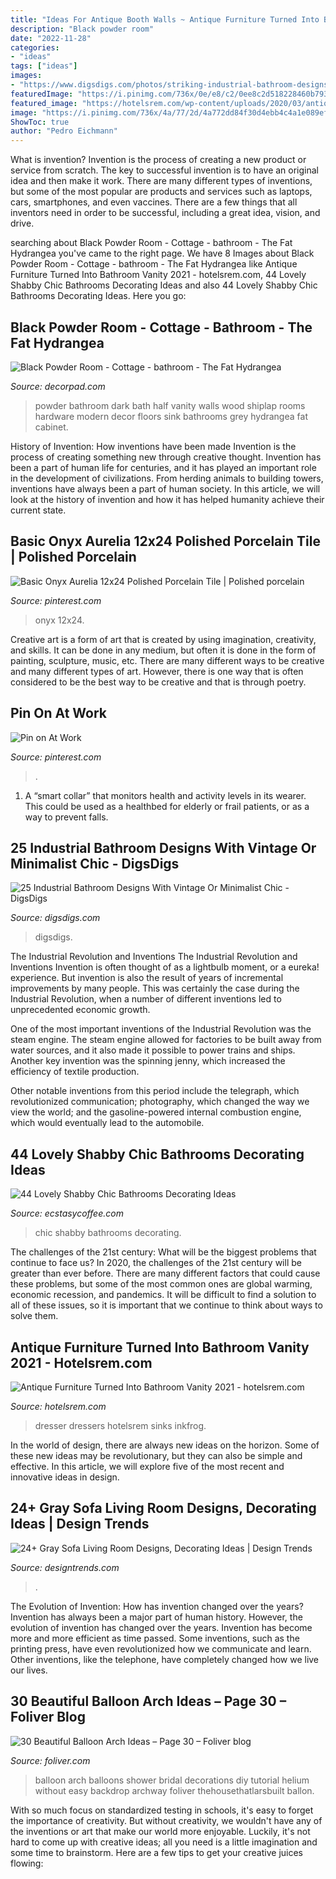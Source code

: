 ```yaml
---
title: "Ideas For Antique Booth Walls ~ Antique Furniture Turned Into Bathroom Vanity 2021"
description: "Black powder room"
date: "2022-11-28"
categories:
- "ideas"
tags: ["ideas"]
images:
- "https://www.digsdigs.com/photos/striking-industrial-bathroom-designs-16.jpg"
featuredImage: "https://i.pinimg.com/736x/0e/e8/c2/0ee8c2d518228460b7930612682f6c6f.jpg"
featured_image: "https://hotelsrem.com/wp-content/uploads/2020/03/antique-furniture-turned-into-bathroom-vanity-lovely-31-wonderful-bathroom-vanities-made-out-old-dressers-of-antique-furniture-turned-into-bathroom-vanity.jpg"
image: "https://i.pinimg.com/736x/4a/77/2d/4a772dd84f30d4ebb4c4a1e089ef6778.jpg"
ShowToc: true
author: "Pedro Eichmann"
---
```



What is invention?
Invention is the process of creating a new product or service from scratch. The key to successful invention is to have an original idea and then make it work. There are many different types of inventions, but some of the most popular are products and services such as laptops, cars, smartphones, and even vaccines. 
There are a few things that all inventors need in order to be successful, including a great idea, vision, and drive.

	

		
searching about Black Powder Room - Cottage - bathroom - The Fat Hydrangea you've came to the right page. We have 8 Images about Black Powder Room - Cottage - bathroom - The Fat Hydrangea like Antique Furniture Turned Into Bathroom Vanity 2021 - hotelsrem.com, 44 Lovely Shabby Chic Bathrooms Decorating Ideas and also 44 Lovely Shabby Chic Bathrooms Decorating Ideas. Here you go:
		
    
## Black Powder Room - Cottage - Bathroom - The Fat Hydrangea

<img loading=lazy src="https://cdn.decorpad.com/photos/2013/07/10/abe7eee3c179.jpg" onerror="this.onerror=null;this.src='https://tse3.mm.bing.net/th?id=OIP.9AghUPnMiS822EkSPJyzIQHaLH&amp;pid=15.1';" alt="Black Powder Room - Cottage - bathroom - The Fat Hydrangea">

_Source: decorpad.com_

>powder bathroom dark bath half vanity walls wood shiplap rooms hardware modern decor floors sink bathrooms grey hydrangea fat cabinet. 

	

History of Invention: How inventions have been made
Invention is the process of creating something new through creative thought. Invention has been a part of human life for centuries, and it has played an important role in the development of civilizations. From herding animals to building towers, inventions have always been a part of human society. In this article, we will look at the history of invention and how it has helped humanity achieve their current state.

    
## Basic Onyx Aurelia 12x24 Polished Porcelain Tile | Polished Porcelain

<img loading=lazy src="https://i.pinimg.com/736x/0e/e8/c2/0ee8c2d518228460b7930612682f6c6f.jpg" onerror="this.onerror=null;this.src='https://tse2.mm.bing.net/th?id=OIP.7FqFWkrcR2QvJ45NUxDDPQAAAA&amp;pid=15.1';" alt="Basic Onyx Aurelia 12x24 Polished Porcelain Tile | Polished porcelain">

_Source: pinterest.com_

>onyx 12x24. 

	

Creative art is a form of art that is created by using imagination, creativity, and skills. It can be done in any medium, but often it is done in the form of painting, sculpture, music, etc. There are many different ways to be creative and many different types of art. However, there is one way that is often considered to be the best way to be creative and that is through poetry.

    
## Pin On At Work

<img loading=lazy src="https://i.pinimg.com/736x/4a/77/2d/4a772dd84f30d4ebb4c4a1e089ef6778.jpg" onerror="this.onerror=null;this.src='https://tse2.mm.bing.net/th?id=OIP.9VSxWQ0KqPWw9zm4ie5mBAHaLi&amp;pid=15.1';" alt="Pin on At Work">

_Source: pinterest.com_

>. 

	

1. A “smart collar” that monitors health and activity levels in its wearer. This could be used as a healthbed for elderly or frail patients, or as a way to prevent falls. 

    
## 25 Industrial Bathroom Designs With Vintage Or Minimalist Chic - DigsDigs

<img loading=lazy src="https://www.digsdigs.com/photos/striking-industrial-bathroom-designs-16.jpg" onerror="this.onerror=null;this.src='https://tse3.mm.bing.net/th?id=OIP.Q6QFwST9O1QwKo_VOUuergHaLH&amp;pid=15.1';" alt="25 Industrial Bathroom Designs With Vintage Or Minimalist Chic - DigsDigs">

_Source: digsdigs.com_

>digsdigs. 

	

The Industrial Revolution and Inventions
The Industrial Revolution and Inventions
Invention is often thought of as a lightbulb moment, or a eureka! experience. But invention is also the result of years of incremental improvements by many people. This was certainly the case during the Industrial Revolution, when a number of different inventions led to unprecedented economic growth.

One of the most important inventions of the Industrial Revolution was the steam engine. The steam engine allowed for factories to be built away from water sources, and it also made it possible to power trains and ships. Another key invention was the spinning jenny, which increased the efficiency of textile production.

Other notable inventions from this period include the telegraph, which revolutionized communication; photography, which changed the way we view the world; and the gasoline-powered internal combustion engine, which would eventually lead to the automobile.

    
## 44 Lovely Shabby Chic Bathrooms Decorating Ideas

<img loading=lazy src="https://www.ecstasycoffee.com/wp-content/uploads/2016/10/shabby-chic-bathrooms-18.jpg" onerror="this.onerror=null;this.src='https://tse4.mm.bing.net/th?id=OIP.Hz6L1dZ6rhxsvf-qQeHJ9AHaKh&amp;pid=15.1';" alt="44 Lovely Shabby Chic Bathrooms Decorating Ideas">

_Source: ecstasycoffee.com_

>chic shabby bathrooms decorating. 

	

The challenges of the 21st century: What will be the biggest problems that continue to face us?
In 2020, the challenges of the 21st century will be greater than ever before. There are many different factors that could cause these problems, but some of the most common ones are global warming, economic recession, and pandemics. It will be difficult to find a solution to all of these issues, so it is important that we continue to think about ways to solve them.

    
## Antique Furniture Turned Into Bathroom Vanity 2021 - Hotelsrem.com

<img loading=lazy src="https://hotelsrem.com/wp-content/uploads/2020/03/antique-furniture-turned-into-bathroom-vanity-lovely-31-wonderful-bathroom-vanities-made-out-old-dressers-of-antique-furniture-turned-into-bathroom-vanity.jpg" onerror="this.onerror=null;this.src='https://tse4.mm.bing.net/th?id=OIP.uqM-Vf516osn5tcdj1K0RgHaLE&amp;pid=15.1';" alt="Antique Furniture Turned Into Bathroom Vanity 2021 - hotelsrem.com">

_Source: hotelsrem.com_

>dresser dressers hotelsrem sinks inkfrog. 

	

In the world of design, there are always new ideas on the horizon. Some of these new ideas may be revolutionary, but they can also be simple and effective. In this article, we will explore five of the most recent and innovative ideas in design.

    
## 24+ Gray Sofa Living Room Designs, Decorating Ideas | Design Trends

<img loading=lazy src="https://images.designtrends.com/wp-content/uploads/2016/03/15103403/Chic-Gray-Sofa-Design.jpeg" onerror="this.onerror=null;this.src='https://tse3.mm.bing.net/th?id=OIP.molo-XNLslhR5MRgOvBLmgHaJ4&amp;pid=15.1';" alt="24+ Gray Sofa Living Room Designs, Decorating Ideas | Design Trends">

_Source: designtrends.com_

>. 

	

The Evolution of Invention: How has invention changed over the years?
Invention has always been a major part of human history. However, the evolution of invention has changed over the years. Invention has become more and more efficient as time passed. Some inventions, such as the printing press, have even revolutionized how we communicate and learn. Other inventions, like the telephone, have completely changed how we live our lives.

    
## 30 Beautiful Balloon Arch Ideas – Page 30 – Foliver Blog

<img loading=lazy src="http://www.foliver.com/wp-content/uploads/2016/09/30-Balloon-arch-tutorial.jpg" onerror="this.onerror=null;this.src='https://tse4.mm.bing.net/th?id=OIP.dbupNeETZTq3uwghYWPeLAHaP6&amp;pid=15.1';" alt="30 Beautiful Balloon Arch Ideas – Page 30 – Foliver blog">

_Source: foliver.com_

>balloon arch balloons shower bridal decorations diy tutorial helium without easy backdrop archway foliver thehousethatlarsbuilt ballon. 

	

With so much focus on standardized testing in schools, it's easy to forget the importance of creativity. But without creativity, we wouldn't have any of the inventions or art that make our world more enjoyable. Luckily, it's not hard to come up with creative ideas; all you need is a little imagination and some time to brainstorm. Here are a few tips to get your creative juices flowing:

